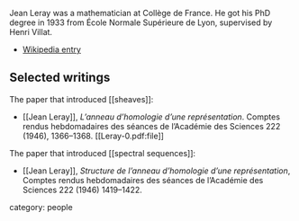 Jean Leray was a mathematician at Collège de France.
He got his PhD degree in 1933 from École Normale Supérieure de Lyon, supervised by Henri Villat.

* [Wikipedia entry](http://en.wikipedia.org/wiki/Jean_Leray)

## Selected writings

The paper that introduced [[sheaves]]:

* [[Jean Leray]], _L’anneau d’homologie d’une représentation_. Comptes rendus hebdomadaires des séances de l’Académie des Sciences 222 (1946), 1366–1368. [[Leray-0.pdf:file]]

The paper that introduced [[spectral sequences]]:

* [[Jean Leray]], _Structure de l’anneau d’homologie d’une représentation_, Comptes rendus hebdomadaires des séances de l’Académie des Sciences 222 (1946) 1419–1422.

category: people